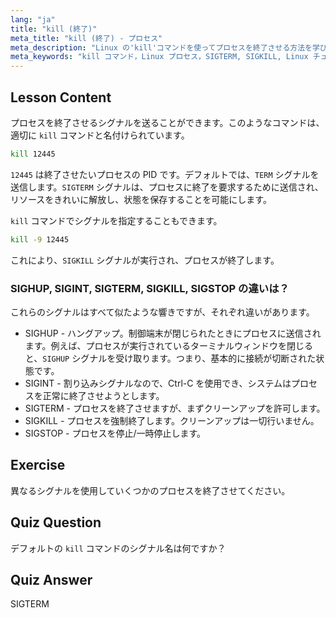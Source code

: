 ```yaml
---
lang: "ja"
title: "kill (終了)"
meta_title: "kill (終了) - プロセス"
meta_description: "Linux の'kill'コマンドを使ってプロセスを終了させる方法を学びましょう。プロセス管理のための SIGTERM、SIGKILL、その他のシグナルを理解します。今すぐ学習を始めましょう！"
meta_keywords: "kill コマンド，Linux プロセス，SIGTERM, SIGKILL, Linux チュートリアル，初心者，プロセス管理，Linux ガイド"
---
```


## Lesson Content

プロセスを終了させるシグナルを送ることができます。このようなコマンドは、適切に `kill` コマンドと名付けられています。

```bash
kill 12445
```

`12445` は終了させたいプロセスの PID です。デフォルトでは、`TERM` シグナルを送信します。`SIGTERM` シグナルは、プロセスに終了を要求するために送信され、リソースをきれいに解放し、状態を保存することを可能にします。

`kill` コマンドでシグナルを指定することもできます。

```bash
kill -9 12445
```

これにより、`SIGKILL` シグナルが実行され、プロセスが終了します。

### SIGHUP, SIGINT, SIGTERM, SIGKILL, SIGSTOP の違いは？

これらのシグナルはすべて似たような響きですが、それぞれ違いがあります。

- SIGHUP - ハングアップ。制御端末が閉じられたときにプロセスに送信されます。例えば、プロセスが実行されているターミナルウィンドウを閉じると、`SIGHUP` シグナルを受け取ります。つまり、基本的に接続が切断された状態です。
- SIGINT - 割り込みシグナルなので、Ctrl-C を使用でき、システムはプロセスを正常に終了させようとします。
- SIGTERM - プロセスを終了させますが、まずクリーンアップを許可します。
- SIGKILL - プロセスを強制終了します。クリーンアップは一切行いません。
- SIGSTOP - プロセスを停止/一時停止します。

## Exercise

異なるシグナルを使用していくつかのプロセスを終了させてください。

## Quiz Question

デフォルトの `kill` コマンドのシグナル名は何ですか？

## Quiz Answer

SIGTERM
